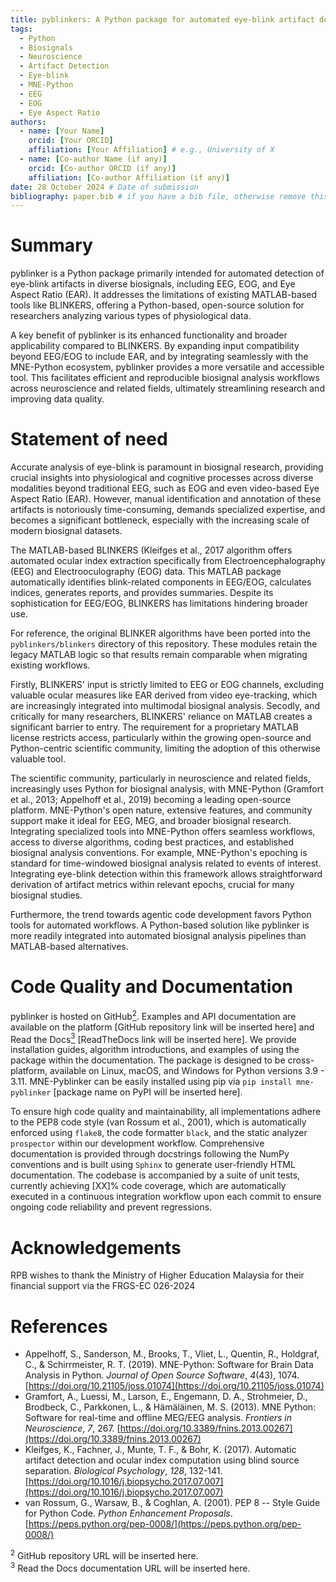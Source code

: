 ```yaml
---
title: pyblinkers: A Python package for automated eye-blink artifact detection in biosignals
tags:
  - Python
  - Biosignals
  - Neuroscience
  - Artifact Detection
  - Eye-blink
  - MNE-Python
  - EEG
  - EOG
  - Eye Aspect Ratio
authors:
  - name: [Your Name]
    orcid: [Your ORCID]
    affiliation: [Your Affiliation] # e.g., University of X
  - name: [Co-author Name (if any)]
    orcid: [Co-author ORCID (if any)]
    affiliation: [Co-author Affiliation (if any)]
date: 28 October 2024 # Date of submission
bibliography: paper.bib # if you have a bib file, otherwise remove this line
---
```


# Summary
pyblinker is a Python package primarily intended for automated detection of eye-blink artifacts in diverse biosignals, including EEG, EOG, and Eye Aspect Ratio (EAR). It addresses the limitations of existing MATLAB-based tools like BLINKERS, offering a Python-based, open-source solution for researchers analyzing various types of physiological data.

A key benefit of pyblinker is its enhanced functionality and broader applicability compared to BLINKERS.  By expanding input compatibility beyond EEG/EOG to include EAR, and by integrating seamlessly with the MNE-Python ecosystem, pyblinker provides a more versatile and accessible tool. This facilitates efficient and reproducible biosignal analysis workflows across neuroscience and related fields, ultimately streamlining research and improving data quality.
# Statement of need

Accurate analysis of eye-blink is paramount in biosignal research, providing crucial insights into physiological and cognitive processes across diverse modalities beyond traditional EEG, such as EOG and even video-based Eye Aspect Ratio (EAR).  However, manual identification and annotation of these artifacts is notoriously time-consuming, demands specialized expertise, and becomes a significant bottleneck, especially with the increasing scale of modern biosignal datasets.

The MATLAB-based BLINKERS (Kleifges et al., 2017 algorithm offers automated ocular index extraction specifically from Electroencephalography (EEG) and Electrooculography (EOG) data.  This MATLAB package automatically identifies blink-related components in EEG/EOG, calculates indices, generates reports, and provides summaries. Despite its sophistication for EEG/EOG, BLINKERS has limitations hindering broader use.

For reference, the original BLINKER algorithms have been ported into the
``pyblinkers/blinkers`` directory of this repository. These modules retain the
legacy MATLAB logic so that results remain comparable when migrating existing
workflows.

Firstly, BLINKERS' input is strictly limited to EEG or EOG channels, excluding valuable ocular measures like EAR derived from video eye-tracking, which are increasingly integrated into multimodal biosignal analysis.  Secodly, and critically for many researchers, BLINKERS' reliance on MATLAB creates a significant barrier to entry.  The requirement for a proprietary MATLAB license restricts access, particularly within the growing open-source and Python-centric scientific community, limiting the adoption of this otherwise valuable tool.


The scientific community, particularly in neuroscience and related fields, increasingly uses Python for biosignal analysis, with MNE-Python (Gramfort et al., 2013; Appelhoff et al., 2019) becoming a leading open-source platform. MNE-Python's open nature, extensive features, and community support make it ideal for EEG, MEG, and broader biosignal research. Integrating specialized tools into MNE-Python offers seamless workflows, access to diverse algorithms, coding best practices, and established biosignal analysis conventions. For example, MNE-Python's epoching is standard for time-windowed biosignal analysis related to events of interest. Integrating eye-blink detection within this framework allows straightforward derivation of artifact metrics within relevant epochs, crucial for many biosignal studies.

Furthermore, the trend towards agentic code development favors Python tools for automated workflows. A Python-based solution like pyblinker is more readily integrated into automated biosignal analysis pipelines than MATLAB-based alternatives.



# Code Quality and Documentation

pyblinker is hosted on GitHub[<sup>2</sup>](#fn2). Examples and API documentation are available on the platform [GitHub repository link will be inserted here] and Read the Docs[<sup>3</sup>](#fn3) [ReadTheDocs link will be inserted here]. We provide installation guides, algorithm introductions, and examples of using the package within the documentation. The package is designed to be cross-platform, available on Linux, macOS, and Windows for Python versions 3.9 - 3.11.  MNE-Pyblinker can be easily installed using pip via `pip install mne-pyblinker` [package name on PyPI will be inserted here].

To ensure high code quality and maintainability, all implementations adhere to the PEP8 code style (van Rossum et al., 2001), which is automatically enforced using `flake8`, the code formatter `black`, and the static analyzer `prospector` within our development workflow.  Comprehensive documentation is provided through docstrings following the NumPy conventions and is built using `Sphinx` to generate user-friendly HTML documentation. The codebase is accompanied by a suite of unit tests, currently achieving [XX]% code coverage, which are automatically executed in a continuous integration workflow upon each commit to ensure ongoing code reliability and prevent regressions.

# Acknowledgements

RPB wishes to thank the Ministry of Higher Education Malaysia for their financial support via the FRGS-EC 026-2024
# References

- Appelhoff, S., Sanderson, M., Brooks, T., Vliet, L., Quentin, R., Holdgraf, C., & Schirrmeister, R. T. (2019). MNE-Python: Software for Brain Data Analysis in Python. *Journal of Open Source Software*, *4*(43), 1074. [https://doi.org/10.21105/joss.01074](https://doi.org/10.21105/joss.01074)
- Gramfort, A., Luessi, M., Larson, E., Engemann, D. A., Strohmeier, D., Brodbeck, C., Parkkonen, L., & Hämäläinen, M. S. (2013). MNE Python: Software for real-time and offline MEG/EEG analysis. *Frontiers in Neuroscience*, *7*, 267. [https://doi.org/10.3389/fnins.2013.00267](https://doi.org/10.3389/fnins.2013.00267)
- Kleifges, K., Fachner, J., Munte, T. F., & Bohr, K. (2017). Automatic artifact detection and ocular index computation using blind source separation. *Biological Psychology*, *128*, 132-141. [https://doi.org/10.1016/j.biopsycho.2017.07.007](https://doi.org/10.1016/j.biopsycho.2017.07.007)
- van Rossum, G., Warsaw, B., & Coghlan, A. (2001). PEP 8 -- Style Guide for Python Code. *Python Enhancement Proposals*. [https://peps.python.org/pep-0008/](https://peps.python.org/pep-0008/)

<div id="footnotes">
<sup>2</sup> GitHub repository URL will be inserted here.
<br>
<sup>3</sup> Read the Docs documentation URL will be inserted here.
</div>